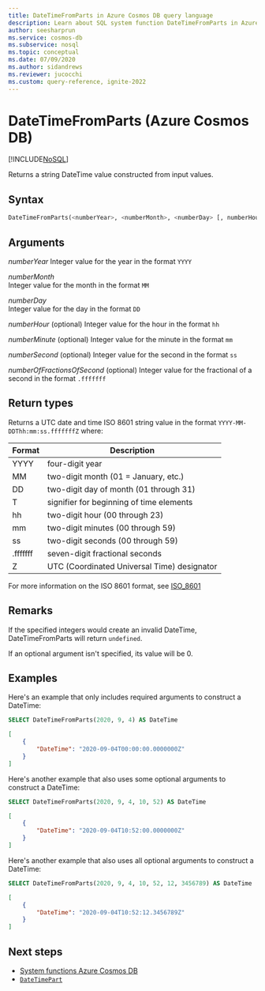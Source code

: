 ```yaml
---
title: DateTimeFromParts in Azure Cosmos DB query language
description: Learn about SQL system function DateTimeFromParts in Azure Cosmos DB.
author: seesharprun
ms.service: cosmos-db
ms.subservice: nosql
ms.topic: conceptual
ms.date: 07/09/2020
ms.author: sidandrews
ms.reviewer: jucocchi
ms.custom: query-reference, ignite-2022
---
```

# DateTimeFromParts (Azure Cosmos DB)
[!INCLUDE[NoSQL](../../includes/appliesto-nosql.md)]

Returns a string DateTime value constructed from input values.
  
## Syntax
  
```sql
DateTimeFromParts(<numberYear>, <numberMonth>, <numberDay> [, numberHour]  [, numberMinute]  [, numberSecond] [, numberOfFractionsOfSecond])
```

## Arguments
  
*numberYear*
   Integer value for the year in the format `YYYY`

*numberMonth*  
   Integer value for the month in the format `MM`

*numberDay*  
   Integer value for the day in the format `DD`

*numberHour* (optional)
   Integer value for the hour in the format `hh`

*numberMinute* (optional)
   Integer value for the minute in the format `mm`

*numberSecond* (optional)
   Integer value for the second in the format `ss`

*numberOfFractionsOfSecond* (optional)
   Integer value for the fractional of a second in the format `.fffffff`

## Return types

Returns a UTC date and time ISO 8601 string value in the format `YYYY-MM-DDThh:mm:ss.fffffffZ` where:
  
|Format|Description|
|-|-|
|YYYY|four-digit year|
|MM|two-digit month (01 = January, etc.)|
|DD|two-digit day of month (01 through 31)|
|T|signifier for beginning of time elements|
|hh|two-digit hour (00 through 23)|
|mm|two-digit minutes (00 through 59)|
|ss|two-digit seconds (00 through 59)|
|.fffffff|seven-digit fractional seconds|
|Z|UTC (Coordinated Universal Time) designator|
  
 For more information on the ISO 8601 format, see [ISO_8601](https://en.wikipedia.org/wiki/ISO_8601)

## Remarks

If the specified integers would create an invalid DateTime, DateTimeFromParts will return `undefined`.

If an optional argument isn't specified, its value will be 0.

## Examples

Here's an example that only includes required arguments to construct a DateTime:

```sql
SELECT DateTimeFromParts(2020, 9, 4) AS DateTime
```

```json
[
    {
        "DateTime": "2020-09-04T00:00:00.0000000Z"
    }
]
```

Here's another example that also uses some optional arguments to construct a DateTime:

```sql
SELECT DateTimeFromParts(2020, 9, 4, 10, 52) AS DateTime
```

```json
[
    {
        "DateTime": "2020-09-04T10:52:00.0000000Z"
    }
]
```

Here's another example that also uses all optional arguments to construct a DateTime:

```sql
SELECT DateTimeFromParts(2020, 9, 4, 10, 52, 12, 3456789) AS DateTime
```

```json
[
    {
        "DateTime": "2020-09-04T10:52:12.3456789Z"
    }
]
```

## Next steps

- [System functions Azure Cosmos DB](system-functions.yml)
- [`DateTimePart`](datetimepart.md)
